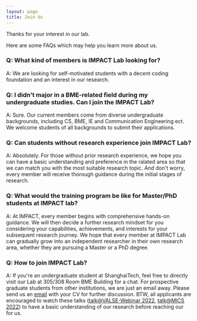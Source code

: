 ```yaml
---
layout: page
title: Join Us
---
```


Thanks for your interest in our lab.

Here are some FAQs which may help you learn more about us.


### Q: What kind of members is IMPACT Lab looking for?

A: We are looking for self-motivated students with a decent coding foundation and an interest in our research.

### Q: I didn't major in a BME-related field during my undergraduate studies. Can I join the IMPACT Lab?

A: Sure. Our current members come from diverse undergraduate backgrounds, including CS, BME, IE and Communication Engineering ect. We welcome students of all backgrounds to submit their applications.

### Q: Can students without research experience join IMPACT Lab?

A: Absolutely. For those without prior research experience, we hope you can have a basic understanding and preference in the ralated area so that we can match you with the most suitable research topic. And don't worry,  every member will receive thorough guidance during the initial stages of research.

### Q: What would the training program be like for Master/PhD students at IMPACT lab?

A: At IMPACT, every member begins with comprehensive hands-on guidance. We will then decide a further research mindset for you considering your capabilities, achievements, and interests for your subsequent research journey. We hope that every member at IMPACT Lab can gradually grow into an independent researcher in their own research area, whether they are pursuing a Master or a PhD degree.

### Q: How to join IMPACT Lab? 

A: If you're an undergraduate student at ShanghaiTech, feel free to directly visit our Lab at 305/308 Room BME Building for a chat. For prospective graduate students from other institutions, we are just an email away. Please send us an <a href="mailto:cuizhm@shanghaitech.edu.cn" >email</a> with your CV for further discussion. 
BTW, all applicants are encouraged to watch these talks (<a href="https://www.bilibili.com/video/BV1e3411H7o1/?spm_id_from=333.337.search-card.all.click&vd_source=09195b87c697861bee9d36eac63f3a3c
">talk@VALSE-Webinar 2022</a>, <a href="https://www.bilibili.com/video/BV1nd4y127HE/?p=23&vd_source=eae45dc1af93c1407ccba0e925fc1f13">talk@MICS 2022</a>) to have a basic understanding of our research before reaching our for us.



